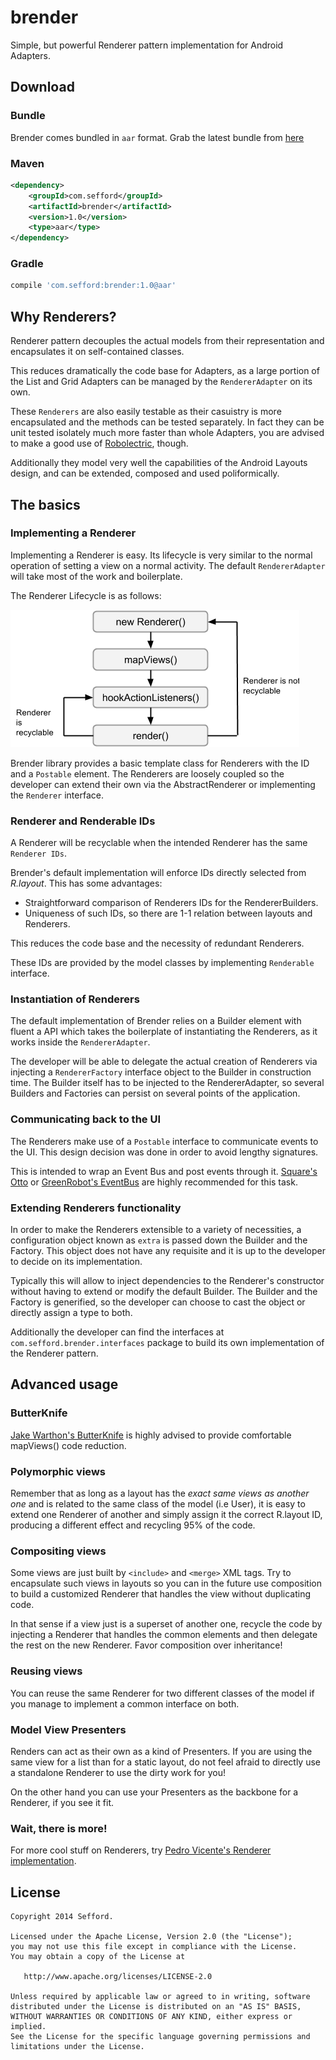 brender
=======

Simple, but powerful Renderer pattern implementation for Android Adapters.

Download
--------

### Bundle

Brender comes bundled in `aar` format. Grab the latest bundle from [here](http://search.maven.org/remotecontent?filepath=com/sefford/brender/1.0/brender-1.0.aar)

### Maven

```XML
<dependency>
    <groupId>com.sefford</groupId>
    <artifactId>brender</artifactId>
    <version>1.0</version>
    <type>aar</type>
</dependency>
```

### Gradle 

```groovy
compile 'com.sefford:brender:1.0@aar'
```

Why Renderers?
--------------

Renderer pattern decouples the actual models from their representation and encapsulates it on self-contained
classes. 

This reduces dramatically the code base for Adapters, as a large portion of the List and Grid Adapters
can be managed by the `RendererAdapter` on its own.

These `Renderers` are also easily testable as their casuistry is more encapsulated and the methods
can be tested separately. In fact they can be unit tested isolately much more faster than whole 
Adapters, you are advised to make a good use of [Robolectric](http://robolectric.org/), though.

Additionally they model very well the capabilities of the Android Layouts design, and can be extended,
composed and used poliformically. 

The basics
----------

### Implementing a Renderer

Implementing a Renderer is easy. Its lifecycle is very similar to the normal operation of setting a 
view on a normal activity. The default `RendererAdapter` will take most of the work and boilerplate.

The Renderer Lifecycle is as follows:

![Renderer Lifecycle](lifecycle.png)

Brender library provides a basic template class for Renderers with the ID and a `Postable` element.
The Renderers are loosely coupled so the developer can extend their own via the AbstractRenderer
or implementing the `Renderer` interface.

### Renderer and Renderable IDs

A Renderer will be recyclable when the intended Renderer has the same `Renderer IDs`. 
  
Brender's default implementation will enforce IDs directly selected from *R.layout*. This has some
advantages: 

* Straightforward comparison of Renderers IDs for the RendererBuilders.
* Uniqueness of such IDs, so there are 1-1 relation between layouts and Renderers.

This reduces the code base and the necessity of redundant Renderers. 

These IDs are provided by the model classes by implementing `Renderable` interface.

### Instantiation of Renderers

The default implementation of Brender relies on a Builder element with fluent a API which takes
the boilerplate of instantiating the Renderers, as it works inside the `RendererAdapter`.

The developer will be able to delegate the actual creation of Renderers via injecting a `RendererFactory` interface
object to the Builder in construction time. The Builder itself has to be injected to the RendererAdapter,
so several Builders and Factories can persist on several points of the application.

### Communicating back to the UI

The Renderers make use of a `Postable` interface to communicate events to the UI. This design decision
was done in order to avoid lengthy signatures. 

This is intended to wrap an Event Bus and post events through it. [Square's Otto](http://square.github.io/otto) or [GreenRobot's EventBus](https://github.com/greenrobot/EventBus)
are highly recommended for this task.

### Extending Renderers functionality

In order to make the Renderers extensible to a variety of necessities, a configuration object known
as `extra` is passed down the Builder and the Factory. This object does not have any requisite and
it is up to the developer to decide on its implementation.

Typically this will allow to inject dependencies to the Renderer's constructor without having to extend
or modify the default Builder. The Builder and the Factory is generified, so the developer can choose
to cast the object or directly assign a type to both.

Additionally the developer can find the interfaces at `com.sefford.brender.interfaces` package to
build its own implementation of the Renderer pattern.

Advanced usage
--------------

### ButterKnife

[Jake Warthon's ButterKnife](http://jakewharton.github.io/butterknife/) is highly advised to provide comfortable mapViews() code reduction.
 
### Polymorphic views

Remember that as long as a layout has the *exact same views as another one* and is related to the same 
class of the model (i.e User), it is easy to extend one Renderer of another and simply assign it the
correct R.layout ID, producing a different effect and recycling 95% of the code.

### Compositing views

Some views are just built by `<include>` and `<merge>` XML tags. Try to encapsulate such views in layouts
so you can in the future use composition to build a customized Renderer that handles the view without
duplicating code.

In that sense if a view just is a superset of another one, recycle the code by injecting a Renderer
that handles the common elements and then delegate the rest on the new Renderer. Favor composition
over inheritance!

### Reusing views

You can reuse the same Renderer for two different classes of the model if you manage to implement a 
common interface on both.

### Model View Presenters

Renders can act as their own as a kind of Presenters. If you are using the same view for a list than
for a static layout, do not feel afraid to directly use a standalone Renderer to use the dirty work
for you!

On the other hand you can use your Presenters as the backbone for a Renderer, if you see it fit.

### Wait, there is more!

For more cool stuff on Renderers, try [Pedro Vicente's Renderer implementation](https://github.com/pedrovgs/Renderers).

License
-------
    Copyright 2014 Sefford.

    Licensed under the Apache License, Version 2.0 (the "License");
    you may not use this file except in compliance with the License.
    You may obtain a copy of the License at

       http://www.apache.org/licenses/LICENSE-2.0

    Unless required by applicable law or agreed to in writing, software
    distributed under the License is distributed on an "AS IS" BASIS,
    WITHOUT WARRANTIES OR CONDITIONS OF ANY KIND, either express or implied.
    See the License for the specific language governing permissions and
    limitations under the License.






